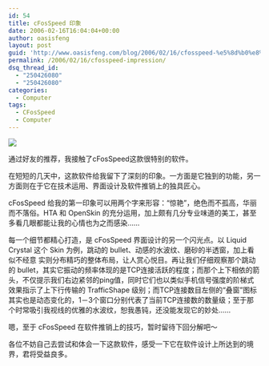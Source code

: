 ```yaml
---
id: 54
title: cFosSpeed 印象
date: 2006-02-16T16:04:04+00:00
author: oasisfeng
layout: post
guid: 'http://www.oasisfeng.com/blog/2006/02/16/cfosspeed-%e5%8d%b0%e8%b1%a1/'
permalink: /2006/02/16/cfosspeed-impression/
dsq_thread_id:
  - "250426080"
  - "250426080"
categories:
  - Computer
tags:
  - CFosSpeed
  - Computer
---
```

[![](https://www.cfos.com/speed/images/speedbox_206.png)</img>](http://www.cfos.com/)
  
通过好友的推荐，我接触了cFosSpeed这款很特别的软件。

在短短的几天中，这款软件给我留下了深刻的印象。一方面是它独到的功能，另一方面则在于它在技术运用、界面设计及软件推销上的独具匠心。

cFosSpeed 给我的第一印象可以用两个字来形容：“惊艳”，绝色而不孤高，华丽而不落俗。HTA 和 OpenSkin 的充分运用，加上颇有几分专业味道的美工，甚至多看几眼都能让我的心情也为之而感染……

每一个细节都精心打造，是 cFosSpeed 界面设计的另一个闪光点。以 Liquid Crystal 这个 Skin 为例，跳动的 bullet、动感的水波纹、磨砂的半透窗，加上看似不经意 实则分布精巧的整体布局，让人赏心悦目。再让我们仔细观察那个跳动的 bullet，其实它振动的频率体现的是TCP连接活跃的程度；而那个上下相依的箭头，不仅提示我们右边紧邻的ping值，同时它们也以类似手机信号强度的阶梯式效果指示了上下行传输的 TrafficShape 级别；而TCP连接数目左侧的“叠窗”图标其实也是动态变化的，1－3个窗口分别代表了当前TCP连接数的数量级；至于那个时常吸引我视线的优雅的水波纹，恕我愚钝，还没能发现它的妙处……

嗯，至于 cFosSpeed 在软件推销上的技巧，暂时留待下回分解吧～

各位不妨自己去尝试和体会一下这款软件，感受一下它在软件设计上所达到的境界，君将受益良多。